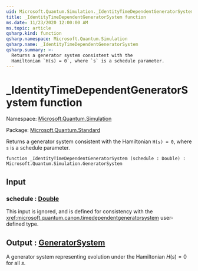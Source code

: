```yaml
---
uid: Microsoft.Quantum.Simulation._IdentityTimeDependentGeneratorSystem
title: _IdentityTimeDependentGeneratorSystem function
ms.date: 11/23/2020 12:00:00 AM
ms.topic: article
qsharp.kind: function
qsharp.namespace: Microsoft.Quantum.Simulation
qsharp.name: _IdentityTimeDependentGeneratorSystem
qsharp.summary: >-
  Returns a generator system consistent with the
  Hamiltonian `H(s) = 0`, where `s` is a schedule parameter.
---
```


# _IdentityTimeDependentGeneratorSystem function

Namespace: [Microsoft.Quantum.Simulation](xref:Microsoft.Quantum.Simulation)

Package: [Microsoft.Quantum.Standard](https://nuget.org/packages/Microsoft.Quantum.Standard)


Returns a generator system consistent with theHamiltonian `H(s) = 0`, where `s` is a schedule parameter.

```qsharp
function _IdentityTimeDependentGeneratorSystem (schedule : Double) : Microsoft.Quantum.Simulation.GeneratorSystem
```


## Input

### schedule : [Double](xref:microsoft.quantum.lang-ref.double)

This input is ignored, and is defined for consistency with the<xref:microsoft.quantum.canon.timedependentgeneratorsystem> user-defined type.



## Output : [GeneratorSystem](xref:Microsoft.Quantum.Simulation.GeneratorSystem)

A generator system representing evolution under the Hamiltonian$H(s) = 0$ for all $s$.